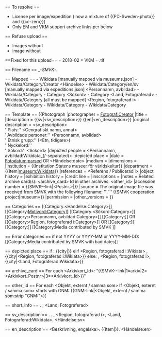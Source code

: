 == To resolve ==
* License per image/expedition (<license> now a mixture of {{PD-Sweden-photo}} and {{cc-zero}})
* Only EM and VKM support archive links per below

== Refuse upload ==
* Images without <Fotograf>
* Image without <Beskrivning>

==Fixed for this upload==
<batch> = 2018-02
<museum> = VKM
<ext> = .tif

== Filename ==
<short info>_-_SMVK_-<Fotonummer>.<ext>

== Mapped ==
<museum> - Wikidata [manually mapped via museums.json]
<Fotograf> - Wikidata/Category/Creator
<Händelse> - Wikidata/Category/en/sv [manually mapped via expeditions.json]
<Personnamn, avbildad> - Wikidata/Category
<Motivord> - Category
<Sökord> - Category
<Land, Fotograferad> - Wikidata/Category [all must be mapped]
<Region, fotograferad i> - Wikidata/Category
<Ort fotograferad i> - Wikidata/Category
<Etnisk grupp> - Wikidata/Category

== Template ==
{{Photograph
 |photographer         =  <Fotograf:Creator>
 |title                =
 |description          = {{sv|<sv_description>}}
{{en|<en_description>}}
 |original description = <sv_description><br />
 ''Plats:'' <Geografiskt namn, annat><br />
 ''Avbildade personer:'' <Personnamn, avbildad><br />
 ''Etnisk grupp:'' <Etnisk grupp> (<Etn, tidigare>)<br />
 ''Nyckelord:'' <Motivord><br />
 ''Sökord:'' <Sökord>
 |depicted people      = <Personnamn, avbildad:Wikidata_(/-separated)>
 |depicted place       = <depicted place>
 |date                 = <Fotodatum:parsed> OR <Händelse:date>
 |medium               =
 |dimensions           =
 |institution          = {{Institution:Statens museer för världskultur}}
 |department           = {{Item|<museum:Wikidata>}}
 |references           = <Referens / Publicerad i>
 |object history       =
 |exhibition history   =
 |credit line          =
 |inscriptions         =
 |notes                =
Related archive card(s): <archive_card>
Id in other archives: <other_id>
 |accession number     = {{SMVK-<museum>-link|<Postnr.>|<Fotonummer>}}
 |source               = The original image file was received from SMVK with the following filename: '''<Fotonummer>.<ext>'''
{{SMVK cooperation project|museum=<museum>}}
 |permission           = <license>
 |other_versions       =
}}

== Categories ==
[[Category:<Händelse:Category>]]
[[Category:<Motivord:Category>]]
[[Category:<Sökord:Category>]]
[[Category:<Personnamn, avbildad:Category>]]
[[Category:<Ort fotograferad i:Category>]] OR [[Category:<Region, fotograferad i:Category>]] OR [[Category:<Land Fotograferad:Category>]]
[[Category:<Etnisk grupp:Category>]]
[[Category:Media contributed by SMVK <batch>]]

== Error categories ==
if <Fotodatum> not YYYY or YYYY-MM or YYYY-MM-DD: [[Category:Media contributed by SMVK with bad dates]]

== depicted place ==
if <Ort fotograferad i:Wikidata>:
{{city|<Ort fotograferad i:Wikidata>}}
elif <Region, fotograferad i:Wikiata>
<Ort fotograferad i>, {{city|<Region, fotograferad i:Wikiata>}}
else:
<Ort fotograferad i>, <Region, fotograferad i>, {{city|<Land, Fotograferad:Wikidata>}}

== archive_card ==
For each <Arkivkort_Id>:
"{{SMVK-<museum>-link|1=arkiv|2=<Arkivkort_Postnr>|3=<Arkivkort_Id>}}"

== other_id ==
For each <Objekt, externt / samma som>
If <Objekt, externt / samma som> starts with GNM:
{{GNM-link|<Objekt, externt / samma som:strip "GNM:">}}

== short_info ==
<Beskrivning>. <Ort fotograferad i>; <Land, Fotograferad>

== sv_description ==
<Beskrivning>. <Etnisk grupp>. <Ort fotograferad i>, <Region, fotograferad i>, <Land, Fotograferad:Wikidata>. <Händelse:sv>

== en_description ==
<Beskrivning, engelska>. {{Item|<Etnisk grupp:Wikidata>}}. <Händelse:en>
